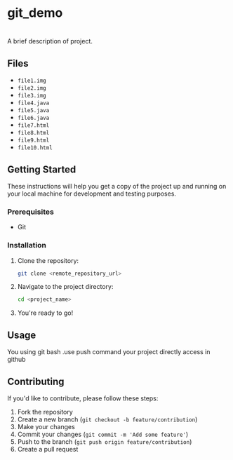 # git_demo
# <Project Name>

A brief description of project.

## Files

- `file1.img`
- `file2.img`
- `file3.img`
- `file4.java`
- `file5.java`
- `file6.java`
- `file7.html`
- `file8.html`
- `file9.html`
- `file10.html`

## Getting Started

These instructions will help you get a copy of the project up and running on your local machine for development and testing purposes.

### Prerequisites

- Git

### Installation

1. Clone the repository:

    ```bash
    git clone <remote_repository_url>
    ```

2. Navigate to the project directory:

    ```bash
    cd <project_name>
    ```

3. You're ready to go!

## Usage

You using git bash .use push command your project directly access in github

## Contributing

If you'd like to contribute, please follow these steps:
1. Fork the repository
2. Create a new branch (`git checkout -b feature/contribution`)
3. Make your changes
4. Commit your changes (`git commit -m 'Add some feature'`)
5. Push to the branch (`git push origin feature/contribution`)
6. Create a pull request


